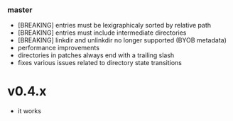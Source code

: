 ### master

* [BREAKING] entries must be lexigraphicaly sorted by relative path
* [BREAKING] entries must include intermediate directories
* [BREAKING] linkdir and unlinkdir no longer supported (BYOB metadata)
* performance improvements
* directories in patches always end with a trailing slash
* fixes various issues related to directory state transitions

# v0.4.x

* it works

